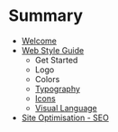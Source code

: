 # Summary

* [Welcome](README.md)
* [Web Style Guide](style_guide.md)
   * Get Started
   * Logo
   * Colors
   * [Typography](typography.md)
   * [Icons](icons.md)
   * [Visual Language](visual_language.md)
* [Site Optimisation - SEO](site_optimisation_-_seo.md)

